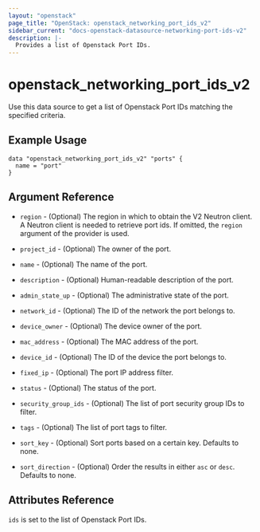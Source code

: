 ```yaml
---
layout: "openstack"
page_title: "OpenStack: openstack_networking_port_ids_v2"
sidebar_current: "docs-openstack-datasource-networking-port-ids-v2"
description: |-
  Provides a list of Openstack Port IDs.
---
```


# openstack\_networking\_port\_ids\_v2

Use this data source to get a list of Openstack Port IDs matching the
specified criteria.

## Example Usage

```hcl
data "openstack_networking_port_ids_v2" "ports" {
  name = "port"
}
```

## Argument Reference

* `region` - (Optional) The region in which to obtain the V2 Neutron client.
  A Neutron client is needed to retrieve port ids. If omitted, the
  `region` argument of the provider is used.

* `project_id` - (Optional) The owner of the port.

* `name` - (Optional) The name of the port.

* `description` - (Optional) Human-readable description of the port.

* `admin_state_up` - (Optional) The administrative state of the port.

* `network_id` - (Optional) The ID of the network the port belongs to.

* `device_owner` - (Optional) The device owner of the port.

* `mac_address` - (Optional) The MAC address of the port.

* `device_id` - (Optional) The ID of the device the port belongs to.

* `fixed_ip` - (Optional) The port IP address filter.

* `status` - (Optional) The status of the port.

* `security_group_ids` - (Optional) The list of port security group IDs to filter.

* `tags` - (Optional) The list of port tags to filter.

* `sort_key` - (Optional) Sort ports based on a certain key. Defaults to none.

* `sort_direction` - (Optional) Order the results in either `asc` or `desc`.
  Defaults to none.

## Attributes Reference

`ids` is set to the list of Openstack Port IDs.
